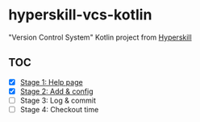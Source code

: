 # hyperskill-vcs-kotlin

"Version Control System" Kotlin project from [Hyperskill](https://hyperskill.org/)

## TOC

- [x] [Stage 1: Help page](src/main/kotlin/stage1/project/Main.kt)
- [x] [Stage 2: Add & config](src/main/kotlin/stage2/project/Main.kt)
- [ ] Stage 3: Log & commit
- [ ] Stage 4: Checkout time
